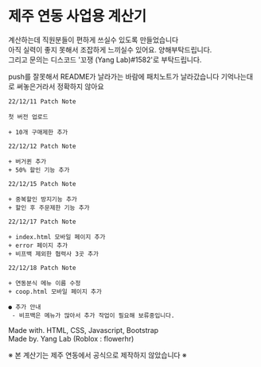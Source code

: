 # 제주 연동 사업용 계산기

계산하는데 직원분들이 편하게 쓰실수 있도록 만들었습니다  
아직 실력이 좋지 못해서 조잡하게 느끼실수 있어요. 양해부탁드립니다.  
그리고 문의는 디스코드 '꼬쟁 (Yang Lab)#1582'로 부탁드립니다.

push를 잘못해서 README가 날라가는 바람에 패치노트가 날라갔습니다 기억나는대로 써놓은거라서 정확하지 않아요

```
22/12/11 Patch Note

첫 버전 업로드

+ 10개 구매제한 추가
```

```
22/12/12 Patch Note

+ 버거퀸 추가
+ 50% 할인 기능 추가
```

```
22/12/15 Patch Note

+ 중복할인 방지기능 추가
+ 할인 후 주문제한 기능 추가
```

```
22/12/17 Patch Note

+ index.html 모바일 페이지 추가
+ error 페이지 추가
+ 비프백 제외한 협력사 3곳 추가
```

```
22/12/18 Patch Note

+ 연동분식 메뉴 이름 수정
+ coop.html 모바일 페이지 추가
```

```
● 추가 안내
 - 비프백은 메뉴가 많아서 추가 작업이 필요해 보류중입니다.
```

Made with. HTML, CSS, Javascript, Bootstrap  
Made by. Yang Lab (Roblox : flowerhr)

※ 본 계산기는 제주 연동에서 공식으로 제작하지 않았습니다 ※
